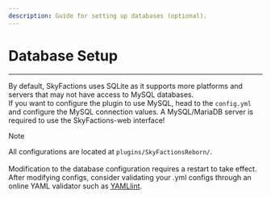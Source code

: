 ```yaml
---
description: Guide for setting up databases (optional).
---
```


# Database Setup
---
By default, SkyFactions uses SQLite as it supports more platforms and servers that may not have access to MySQL databases.\
If you want to configure the plugin to use MySQL, head to the `config.yml` and configure the MySQL connection values. A MySQL/MariaDB server is required to use the SkyFactions-web interface!

>[!NOTE]
>All configurations are located at `plugins/SkyFactionsReborn/`.\
>\
>Modification to the database configuration requires a restart to take effect.
>\
>After modifying configs, consider validating your .yml configs through an online YAML validator such as [YAMLlint](https://www.yamllint.com/).